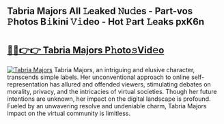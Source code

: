 ## Tabria Majors All 𝙻eaked 𝙽u𝚍es - Part-vos 𝙿hotos B𝚒kini 𝚅𝚒deo - Hot 𝙿art 𝙻eaks pxK6n

# <h2><a href="http://ld6s4a.urlbe.top/?page=Tabria+Majors">🔗🔗👉👉 Tabria Majors P𝚑oto𝚜Vid𝚎o</a></h2>

[![Tabria Majors](https://i.imgur.com/eBuTRDB.gif)](http://ld6s4a.urlbe.top/?page=Tabria+Majors)
Tabria Majors, an intriguing and elusive character, transcends simple labels. Her unconventional approach to online self-representation has allured and offended viewers, stimulating debates on morality, privacy, and the intricacies of virtual societies. Though her future intentions are unknown, her impact on the digital landscape is profound. Fueled by an unwavering resolve and undeniable charm, Tabria Majors impact on the virtual community is limitless.
